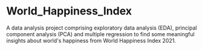 # World_Happiness_Index
A data analysis project comprising exploratory data analysis (EDA), principal component analysis (PCA) and multiple regression to find some meaningful insights about world's happiness from World Happiness Index 2021.

